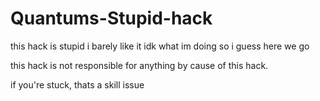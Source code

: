 # Quantums-Stupid-hack
this hack is stupid
i barely like it
idk what im doing so i guess here we go

this hack is not responsible for anything by cause of this hack.

if you're stuck, thats a skill issue
